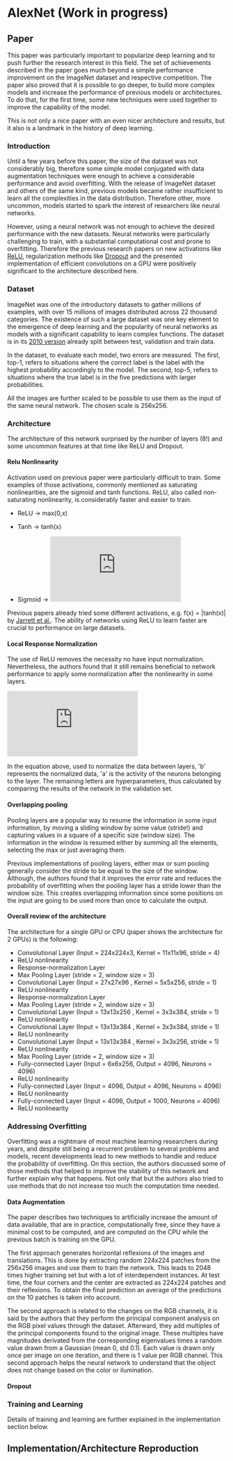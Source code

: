 # AlexNet (Work in progress)

## Paper 

This paper was particularly important to popularize deep learning and to push further the research interest in this field. 
The set of achievements described in the paper goes much beyond a simple performance improvement on the ImageNet dataset
and respective competition. The paper also proved that it is possible to go deeper, to build more complex models and 
increase the performance of previous models or architectures. To do that, for the first time, some new techniques were 
used together to improve the capability of the model. 

This is not only a nice paper with an even nicer architecture and results, but it also is a landmark in the history of 
deep learning.

### Introduction 

Until a few years before this paper, the size of the dataset was not considerably big, therefore some simple model 
conjugated with data augmentation techniques were enough to achieve a considerable performance and avoid overfitting. 
With the release of ImageNet dataset and others of the same kind, previous models became rather insufficient to learn 
all the complexities in the data distribution. Therefore other, more uncommon, models started to spark the interest of 
researchers like neural networks. 

However, using a neural network was not enough to achieve the desired performance with the new datasets. Neural networks 
were particularly challenging to train, with a substantial computational cost and prone to overfitting. Therefore the 
previous research papers on new activations like 
[ReLU](http://citeseerx.ist.psu.edu/viewdoc/download?doi=10.1.1.165.6419&rep=rep1&type=pdf), regularization methods like 
[Dropout](https://arxiv.org/pdf/1207.0580.pdf) and the presented 
implementation of efficient convolutions on a GPU were positively significant to the architecture described here. 


### Dataset 

ImageNet was one of the introductory datasets to gather millions of examples, with over 15 millions of images 
distributed across 22 thousand categories. The existence of such a large dataset was one key element to the emergence of 
deep learning and the popularity of neural networks as models with a significant capability to learn complex functions. 
The dataset is in its [2010 version](http://www.image-net.org/challenges/LSVRC/2010/) already split between test, 
validation and train data. 

In the dataset, to evaluate each model, two errors are measured. The first, top-1, refers to situations where the 
correct label is the label with the highest probability accordingly to the model. The second, top-5, refers to 
situations where the true label is in the five predictions with larger probabilities.

All the images are further scaled to be possible to use them as the input of the same neural network. 
The chosen scale is 256x256. 

### Architecture 

The architecture of this network surprised by the number of layers (8!) and some uncommon features at that time like 
ReLU and Dropout. 

#### Relu Nonlinearity 

Activation used on previous paper were particularly difficult to train. Some examples of those activations, 
commonly mentioned as 
saturating nonlinearities, are the sigmoid and tanh functions. ReLU, also called non-saturating nonlinearity, is 
considerably faster and easier to train. 
 
- ReLU -> max(0,x)

- Tanh -> tanh(x)

- Sigmoid -> ![sigmoid](https://latex.codecogs.com/gif.latex?%281%20&plus;%20e%5E%7B-x%7D%29%5E%7B-1%7D) 

Previous papers already tried some different activations, e.g. f(x) = |tanh(x)| by [Jarrett et al.](https://ieeexplore.ieee.org/document/5459469). 
The ability of networks using ReLU to learn faster are crucial to performance on large datasets. 

#### Local Response Normalization 

The use of ReLU removes the necessity no have input normalization. Nevertheless, the authors found that it still 
remains beneficial to network performance to apply some normalization after the nonlinearity in some layers. 

![equation](https://latex.codecogs.com/gif.latex?b_%7Bx%2Cy%7D%5Ei%20%3D%20a_%7Bx%2Cy%7D%5Ei%20%28k%20&plus;%20%5Calpha%20%5Csum_%7Bj%3Dmax%280%2Ci-n/2%29%7D%5E%7Bmin%28N-1%2Ci&plus;n/2%29%7D%20%28a_%7Bx%2Cy%7D%5Ej%29%5E2%29%5E%5Cbeta)

In the equation above, used to normalize the data between layers, 'b' represents the normalized data, 'a' is the 
activity of the neurons belonging to the layer. The remaining letters are hyperparameters, thus calculated by 
comparing the results of the network in the validation set. 

#### Overlapping pooling 

Pooling layers are a popular way to resume the information in some input information, by moving a sliding window by some
 value (stride!) and capturing values in a square of a specific size (window size). The information in the window is 
 resumed either by summing all the elements, selecting the max or just averaging them. 

Previous implementations of pooling layers, either max or sum pooling generally consider the stride to be equal to the 
size of the window. Although, the authors found that it improves the error rate and reduces the probability of 
overfitting when the pooling layer has a stride lower than the window size. This creates overlapping information since 
some positions on the input are going to be used more than once to calculate the output. 

#### Overall review of the architecture 

The architecture for a single GPU or CPU (paper shows the architecture for 2 GPUs) is the following: 

- Convolutional Layer (Input = 224x224x3, Kernel = 11x11x96, stride = 4)
- ReLU nonlinearity
- Response-normalization Layer
- Max Pooling Layer (stride = 2, window size = 3)
- Convolutional Layer (Input = 27x27x96 , Kernel = 5x5x256, stride = 1)
- ReLU nonlinearity
- Response-normalization Layer
- Max Pooling Layer (stride = 2, window size = 3)
- Convolutional Layer (Input = 13x13x256 , Kernel = 3x3x384, stride = 1)
- ReLU nonlinearity
- Convolutional Layer (Input = 13x13x384 , Kernel = 3x3x384, stride = 1)
- ReLU nonlinearity
- Convolutional Layer (Input = 13x13x384 , Kernel = 3x3x256, stride = 1)
- ReLU nonlinearity
- Max Pooling Layer (stride = 2, window size = 3)
- Fully-connected Layer (Input = 6x6x256, Output = 4096, Neurons = 4096)
- ReLU nonlinearity
- Fully-connected Layer (Input = 4096, Output = 4096, Neurons = 4096)
- ReLU nonlinearity
- Fully-connected Layer (Input = 4096, Output = 1000, Neurons = 4096)
- ReLU nonlinearity



### Addressing Overfitting

Overfitting was a nightmare of most machine learning researchers during years, and despite still being a recurrent 
problem to several problems and models, recent developments lead to new methods to handle and reduce the probability of 
overfitting. On this section, the authors discussed some of those methods that helped to improve the stability of this 
network and further explain why that happens. Not only that but the authors also tried to use methods that do not 
increase too much the computation time needed. 

#### Data Augmentation 

The paper describes two techniques to artificially increase the amount of data available, that are in practice, 
computationally free, since they have a minimal cost to be computed, and are computed on the CPU while the previous 
batch is training on the GPU. 

The first approach generates horizontal reflexions of the images and translations. This is done by extracting random 
224x224 patches from the 256x256 images and use them to train the network. This leads to 2048 times higher training set 
but with a lot of interdependent instances.  At test time, the four corners and the center are extracted as 224x224 
patches and their reflexions. To obtain the final prediction an average of the predictions on the 10 patches is taken 
into account. 

The second approach is related to the changes on the RGB channels, it is said by the authors that they perform the 
principal component analysis on the RGB pixel values through the dataset. Afterward, they add multiples of the 
principal components found to the original image. These multiples have magnitudes derivated from the corresponding 
eigenvalues times a random value drawn from a Gaussian (mean 0, std 0.1). 
Each value is drawn only once per image on one iteration, and there is 1 value per RGB channel. This second approach 
helps the neural network to understand that the object does not change based on the color or ilumination. 

#### Dropout 


### Training and Learning 

Details of training and learning are further explained in the implementation section below.


## Implementation/Architecture Reproduction 

